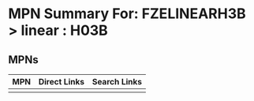 



# MPN Summary For: FZELINEARH3B > linear : H03B

## MPNs
  

|MPN|Direct Links|Search Links|
| :--- | :--- | :--- |
||||
